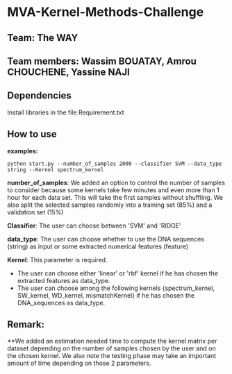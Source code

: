 # MVA-Kernel-Methods-Challenge

## Team: The WAY
## Team members: Wassim BOUATAY, Amrou CHOUCHENE, Yassine NAJI

## Dependencies
Install libraries in the file Requirement.txt

## How to use
**examples:**
```
python start.py --number_of_samples 2000 --classifier SVM --data_type string --Kernel spectrum_kernel
```

**number_of_samples**: We added an option to control the number of samples to consider because some kernels take few minutes and even more than 1 hour for each data set. This will take the first samples without shuffling. We also split the selected samples randomly into a training set (85%) and a validation set (15%)

**Classifier**: The user can choose between 'SVM' and 'RIDGE'

**data_type**: The user can choose whether to use the DNA sequences (string) as input or some extracted numerical features (feature)

**Kernel**: This parameter is required. 
- The user can choose either 'linear' or 'rbf' kernel if he has chosen the extracted features as data_type. 
- The user can choose among the following kernels {spectrum_kernel, SW_kernel, WD_kernel, mismatchKernel} if he has chosen the DNA_sequences as data_type. 

## Remark:
**We added an estimation needed time to compute the kernel matrix per dataset depending on the number of samples chosen by the user and on the chosen kernel. We also note the testing phase may take an important amount of time depending on those 2 parameters.  
